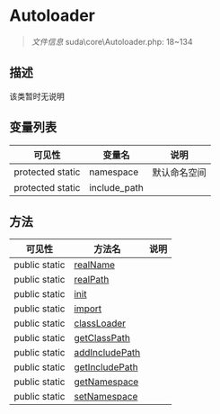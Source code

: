 #  Autoloader 

> *文件信息* suda\core\Autoloader.php: 18~134



## 描述

该类暂时无说明





## 变量列表
| 可见性 |  变量名   | 说明 |
|--------|----|------|
| protected static  | namespace | 默认命名空间| 
| protected static  | include_path | | 



## 方法


| 可见性 | 方法名 | 说明 |
|--------|-------|------|
| public static|[realName](Autoloader/realName.md) |  |
| public static|[realPath](Autoloader/realPath.md) |  |
| public static|[init](Autoloader/init.md) |  |
| public static|[import](Autoloader/import.md) |  |
| public static|[classLoader](Autoloader/classLoader.md) |  |
| public static|[getClassPath](Autoloader/getClassPath.md) |  |
| public static|[addIncludePath](Autoloader/addIncludePath.md) |  |
| public static|[getIncludePath](Autoloader/getIncludePath.md) |  |
| public static|[getNamespace](Autoloader/getNamespace.md) |  |
| public static|[setNamespace](Autoloader/setNamespace.md) |  |
